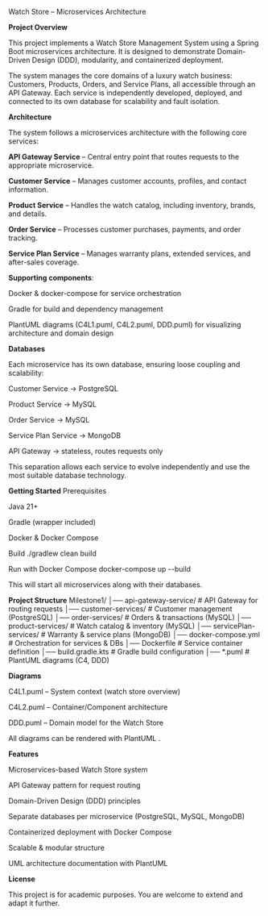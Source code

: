 Watch Store – Microservices Architecture

**Project Overview**

This project implements a Watch Store Management System using a Spring Boot microservices architecture. It is designed to demonstrate Domain-Driven Design (DDD), modularity, and containerized deployment.

The system manages the core domains of a luxury watch business: Customers, Products, Orders, and Service Plans, all accessible through an API Gateway. Each service is independently developed, deployed, and connected to its own database for scalability and fault isolation.
 
**Architecture**

The system follows a microservices architecture with the following core services:

**API Gateway Service** – Central entry point that routes requests to the appropriate microservice.

**Customer Service** – Manages customer accounts, profiles, and contact information.

**Product Service** – Handles the watch catalog, including inventory, brands, and details.

**Order Service** – Processes customer purchases, payments, and order tracking.

**Service Plan Service** – Manages warranty plans, extended services, and after-sales coverage.


**Supporting components**:

Docker & docker-compose for service orchestration

Gradle for build and dependency management

PlantUML diagrams (C4L1.puml, C4L2.puml, DDD.puml) for visualizing architecture and domain design

**Databases**

Each microservice has its own database, ensuring loose coupling and scalability:

Customer Service → PostgreSQL

Product Service → MySQL

Order Service → MySQL

Service Plan Service → MongoDB

API Gateway → stateless, routes requests only

This separation allows each service to evolve independently and use the most suitable database technology.

**Getting Started**
Prerequisites

Java 21+

Gradle
 (wrapper included)

Docker
 & Docker Compose

Build
./gradlew clean build

Run with Docker Compose
docker-compose up --build


This will start all microservices along with their databases.

**Project Structure**
Milestone1/
│── api-gateway-service/     # API Gateway for routing requests
│── customer-services/       # Customer management (PostgreSQL)
│── order-services/          # Orders & transactions (MySQL)
│── product-services/        # Watch catalog & inventory (MySQL)
│── servicePlan-services/    # Warranty & service plans (MongoDB)
│── docker-compose.yml       # Orchestration for services & DBs
│── Dockerfile               # Service container definition
│── build.gradle.kts         # Gradle build configuration
│── *.puml                   # PlantUML diagrams (C4, DDD)

**Diagrams**

C4L1.puml – System context (watch store overview)

C4L2.puml – Container/Component architecture

DDD.puml – Domain model for the Watch Store

All diagrams can be rendered with PlantUML
.

**Features**

Microservices-based Watch Store system

API Gateway pattern for request routing

Domain-Driven Design (DDD) principles

Separate databases per microservice (PostgreSQL, MySQL, MongoDB)

Containerized deployment with Docker Compose

Scalable & modular structure

UML architecture documentation with PlantUML

**License**

This project is for academic purposes. You are welcome to extend and adapt it further.
